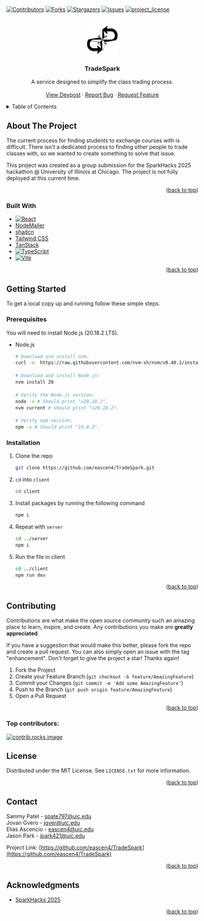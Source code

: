 <!-- Improved compatibility of back to top link: See: https://github.com/othneildrew/Best-README-Template/pull/73 -->
<a id="readme-top"></a>
<!--
*** Thanks for checking out the Best-README-Template. If you have a suggestion
*** that would make this better, please fork the repo and create a pull request
*** or simply open an issue with the tag "enhancement".
*** Don't forget to give the project a star!
*** Thanks again! Now go create something AMAZING! :D
-->



<!-- PROJECT SHIELDS -->
<!--
*** I'm using markdown "reference style" links for readability.
*** Reference links are enclosed in brackets [ ] instead of parentheses ( ).
*** See the bottom of this document for the declaration of the reference variables
*** for contributors-url, forks-url, etc. This is an optional, concise syntax you may use.
*** https://www.markdownguide.org/basic-syntax/#reference-style-links
-->
[![Contributors][contributors-shield]][contributors-url]
[![Forks][forks-shield]][forks-url]
[![Stargazers][stars-shield]][stars-url]
[![Issues][issues-shield]][issues-url]
[![project_license][license-shield]][license-url]


<!-- PROJECT LOGO -->
<br />
<div align="center">
  <a href="https://github.com/eascen4/TradeSpark">
    <img src="images/compass-rose.png" alt="Logo" width="80" height="80">
  </a>

<h3 align="center">TradeSpark</h3>

  <p align="center">
    A service designed to simplify the class trading process. 
    <br />
    <br />
    <a href="https://devpost.com/software/tradespark">View Devpost</a>
    &middot;
    <a href="https://github.com/eascen4/TradeSpark/issues/new?labels=bug&template=bug-report---.md">Report Bug</a>
    &middot;
    <a href="https://github.com/eascen4/TradeSpark/issues/new?labels=enhancement&template=feature-request---.md">Request Feature</a>
  </p>
</div>



<!-- TABLE OF CONTENTS -->
<details>
  <summary>Table of Contents</summary>
  <ol>
    <li>
      <a href="#about-the-project">About The Project</a>
      <ul>
        <li><a href="#built-with">Built With</a></li>
      </ul>
    </li>
    <li>
      <a href="#getting-started">Getting Started</a>
      <ul>
        <li><a href="#prerequisites">Prerequisites</a></li>
        <li><a href="#installation">Installation</a></li>
      </ul>
    </li>
    <li><a href="#contributing">Contributing</a></li>
    <li><a href="#license">License</a></li>
    <li><a href="#contact">Contact</a></li>
    <li><a href="#acknowledgments">Acknowledgments</a></li>
  </ol>
</details>



<!-- ABOUT THE PROJECT -->
## About The Project

The current process for finding students to exchange courses with is difficult. There isn't a dedicated process to finding other people to trade classes with, so we wanted to create something to solve that issue.

This project was created as a group submission for the SparkHacks 2025 hackathon @ University of Illinois at Chicago. The project is not fully deployed at this current time.

<p align="right">(<a href="#readme-top">back to top</a>)</p>

### Built With

* [![React][React.js]][React-url]
* [NodeMailer](https://www.nodemailer.com/)
* [shadcn](https://ui.shadcn.com/)
* [Tailwind CSS](https://tailwindcss.com/)
* [TanStack](https://tanstack.com/)
* [![TypeScript][TypeScript-shield]][Typescript-url]
* [![Vite][Vite-shield]][Vite-url]

<p align="right">(<a href="#readme-top">back to top</a>)</p>

<!-- GETTING STARTED -->
## Getting Started

To get a local copy up and running follow these simple steps.

### Prerequisites

You will need to install Node.js (20.18.2 LTS).

* Node.js
  ```sh
  # Download and install nvm:
  curl -o- https://raw.githubusercontent.com/nvm-sh/nvm/v0.40.1/install.sh | bash

  # Download and install Node.js:
  nvm install 20

  # Verify the Node.js version:
  node -v # Should print "v20.18.2".
  nvm current # Should print "v20.18.2".
  
  # Verify npm version:
  npm -v # Should print "10.8.2".
  ```

### Installation

1. Clone the repo
   ```sh
   git clone https://github.com/eascen4/TradeSpark.git
   ```
2. `cd` into `client`
   ```sh
   cd client
   ```
3. Install packages by running the following command
   ```js
   npm i
   ```
4. Repeat with `server`
   ```sh
   cd ../server
   npm i
   ```
5. Run the file in client
   ```sh
   cd ../client
   npm run dev
   ```
   
<p align="right">(<a href="#readme-top">back to top</a>)</p>

<!-- CONTRIBUTING -->
## Contributing

Contributions are what make the open source community such an amazing place to learn, inspire, and create. Any contributions you make are **greatly appreciated**.

If you have a suggestion that would make this better, please fork the repo and create a pull request. You can also simply open an issue with the tag "enhancement".
Don't forget to give the project a star! Thanks again!

1. Fork the Project
2. Create your Feature Branch (`git checkout -b feature/AmazingFeature`)
3. Commit your Changes (`git commit -m 'Add some AmazingFeature'`)
4. Push to the Branch (`git push origin feature/AmazingFeature`)
5. Open a Pull Request

<p align="right">(<a href="#readme-top">back to top</a>)</p>

### Top contributors:

<a href="https://github.com/eascen4/TradeSpark/graphs/contributors">
  <img src="https://contrib.rocks/image?repo=eascen4/TradeSpark" alt="contrib.rocks image" />
</a>



<!-- LICENSE -->
## License

Distributed under the MIT License. See `LICENSE.txt` for more information.

<p align="right">(<a href="#readme-top">back to top</a>)</p>



<!-- CONTACT -->
## Contact

Sammy Patel - spate797@uic.edu
<br />
Jovan Gvero - jgver@uic.edu
<br />
Elias Ascencio - eascen4@uic.edu
<br />
Jason Park - jpark421@uic.edu
<br />

Project Link: [https://github.com/eascen4/TradeSpark](https://github.com/eascen4/TradeSpark)

<p align="right">(<a href="#readme-top">back to top</a>)</p>

<!-- ACKNOWLEDGMENTS -->
## Acknowledgments

* [SparkHacks 2025](https://www.sparkhacks.org/)

<p align="right">(<a href="#readme-top">back to top</a>)</p>

<!-- MARKDOWN LINKS & IMAGES -->
<!-- https://www.markdownguide.org/basic-syntax/#reference-style-links -->
[contributors-shield]: https://img.shields.io/github/contributors/eascen4/TradeSpark.svg?style=for-the-badge
[contributors-url]: https://github.com/eascen4/TradeSpark/graphs/contributors
[forks-shield]: https://img.shields.io/github/forks/eascen4/TradeSpark.svg?style=for-the-badge
[forks-url]: https://github.com/eascen4/TradeSpark/network/members
[stars-shield]: https://img.shields.io/github/stars/eascen4/TradeSpark.svg?style=for-the-badge
[stars-url]: https://github.com/eascen4/TradeSpark/stargazers
[issues-shield]: https://img.shields.io/github/issues/eascen4/TradeSpark.svg?style=for-the-badge
[issues-url]: https://github.com/eascen4/TradeSpark/issues
[license-shield]: https://img.shields.io/github/license/eascen4/TradeSpark.svg?style=for-the-badge
[license-url]: https://github.com/eascen4/TradeSpark/blob/master/LICENSE.txt
[React.js]: https://img.shields.io/badge/React-20232A?style=for-the-badge&logo=react&logoColor=61DAFB
[React-url]: https://reactjs.org/
[TypeScript-shield]: https://shields.io/badge/TypeScript-3178C6?logo=TypeScript&logoColor=FFF&style=flat-square
[TypeScript-url]: https://www.typescriptlang.org/
[Vite-shield]: https://img.shields.io/badge/Vite-646CFF?style=for-the-badge&logo=Vite&logoColor=white
[Vite-url]: https://vite.dev/
